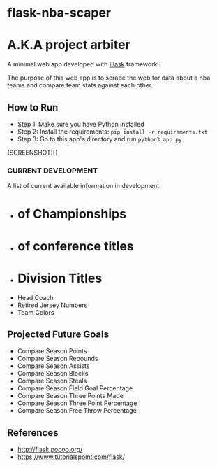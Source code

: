 # flask-nba-scaper
# A.K.A project arbiter

A minimal web app developed with [Flask](http://flask.pocoo.org/) framework.

The purpose of this web app is to scrape the web for data about a nba teams and compare team stats against each other.


## How to Run
- Step 1: Make sure you have Python installed
- Step 2: Install the requirements: `pip install -r requirements.txt`
- Step 3: Go to this app's directory and run `python3 app.py`

(SCREENSHOT)[]


### CURRENT DEVELOPMENT
A list of current available information in development
- # of Championships
- # of conference titles
- # Division Titles
- Head Coach
- Retired Jersey Numbers
- Team Colors

## Projected Future Goals
- Compare Season Points
- Compare Season Rebounds
- Compare Season Assists
- Compare Season Blocks
- Compare Season Steals
- Compare Season Field Goal Percentage
- Compare Season Three Points Made
- Compare Season Three Point Percentage
- Compare Season Free Throw Percentage


## References
- http://flask.pocoo.org/
- https://www.tutorialspoint.com/flask/
